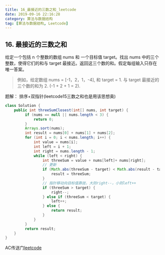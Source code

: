 ```yaml
---
title: 16_最接近的三数之和_leetcode
date: 2019-09-16 22:16:28
category: 算法与数据结构
tag: [算法与数据结构, Leetcode]
---
```


## 16. 最接近的三数之和

给定一个包括 n 个整数的数组 nums 和 一个目标值 target。找出 nums 中的三个整数，使得它们的和与 target 最接近。返回这三个数的和。假定每组输入只存在唯一答案。

>例如，给定数组 nums = [-1，2，1，-4], 和 target = 1.
与 target 最接近的三个数的和为 2. (-1 + 2 + 1 = 2).

题解： 排序+双指针(leetcode15三数之和也是用该思想奥)

```java
class Solution {
    public int threeSumClosest(int[] nums, int target) {
         if (nums == null || nums.length < 3) {
             return 0;
         }
         Arrays.sort(nums);
         int result = nums[0] + nums[1] + nums[2];
         for (int i = 0; i < nums.length; i++) {
             int value = nums[i];
             int left = i + 1;
             int right = nums.length - 1;
             while (left < right) {
                 int threeSum = value + nums[left]+ nums[right];
                 // 更新
                 if (Math.abs(threeSum - target) < Math.abs(result - target)) {
                     result = threeSum;
                 }
                 // 指针移动向目标值靠拢，大则right--，小则left++
                 if (threeSum > target) {
                     right--;
                 } else if (threeSum < target) {
                     left++;
                 } else {
                     return result;
                 }
             }
         }
         return result;
    }
}
```

AC传送门[leetcode](https://leetcode-cn.com/problems/3sum-closest/)